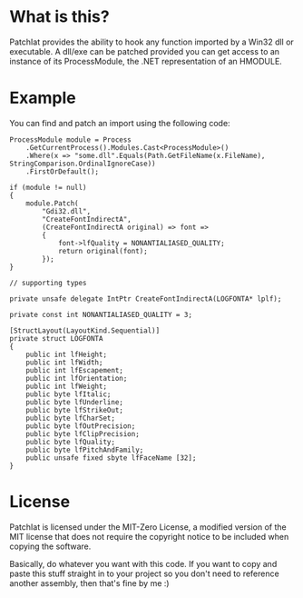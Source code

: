 # What is this?

PatchIat provides the ability to hook any function imported by a Win32 dll or
executable. A dll/exe can be patched provided you can get access to an
instance of its ProcessModule, the .NET representation of an HMODULE.

# Example

You can find and patch an import using the following code:

    ProcessModule module = Process
        .GetCurrentProcess().Modules.Cast<ProcessModule>()
        .Where(x => "some.dll".Equals(Path.GetFileName(x.FileName), StringComparison.OrdinalIgnoreCase))
        .FirstOrDefault();

    if (module != null)
    {
        module.Patch(
            "Gdi32.dll",
            "CreateFontIndirectA",
            (CreateFontIndirectA original) => font =>
            {
                font->lfQuality = NONANTIALIASED_QUALITY;
                return original(font);
            });
    }

    // supporting types

    private unsafe delegate IntPtr CreateFontIndirectA(LOGFONTA* lplf);

    private const int NONANTIALIASED_QUALITY = 3;

    [StructLayout(LayoutKind.Sequential)]
    private struct LOGFONTA
    {
        public int lfHeight;
        public int lfWidth;
        public int lfEscapement;
        public int lfOrientation;
        public int lfWeight;
        public byte lfItalic;
        public byte lfUnderline;
        public byte lfStrikeOut;
        public byte lfCharSet;
        public byte lfOutPrecision;
        public byte lfClipPrecision;
        public byte lfQuality;
        public byte lfPitchAndFamily;
        public unsafe fixed sbyte lfFaceName [32];
    }

# License

PatchIat is licensed under the MIT-Zero License, a modified version of the
MIT license that does not require the copyright notice to be included when
copying the software.

Basically, do whatever you want with this code. If you want to copy and paste
this stuff straight in to your project so you don't need to reference another
assembly, then that's fine by me :)

